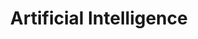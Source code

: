 ---
# This topic lives at
# https://digital.gov/topics/artificial-intelligence

slug: "artificial-intelligence"

# Topic Title
title: "Artificial Intelligence"

# description — keep it short and clear
summary: ""


# Weight
weight: 1

# For more information on managing topics,
# see https://github.com/GSA/digitalgov.gov/wiki
---